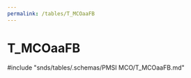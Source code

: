 ```yaml
---
permalink: /tables/T_MCOaaFB
---
```

# T\_MCOaaFB
<!-- SPDX-License-Identifier: MPL-2.0 -->

<!-- ATTENTION : Ne pas supprimer ou modifier la ligne ci-dessous -->
#include "snds/tables/.schemas/PMSI MCO/T_MCOaaFB.md"
<!-- ATTENTION : Ne pas supprimer ou modifier la ligne ci-dessus -->
